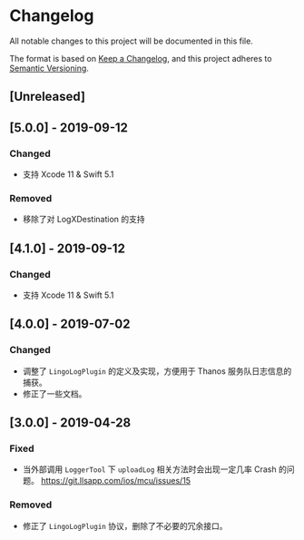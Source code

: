 # Changelog
All notable changes to this project will be documented in this file.

The format is based on [Keep a Changelog](https://keepachangelog.com/en/1.0.0/),
and this project adheres to [Semantic Versioning](https://semver.org/spec/v2.0.0.html).

## [Unreleased]

## [5.0.0] - 2019-09-12

### Changed
- 支持 Xcode 11 & Swift 5.1

### Removed
- 移除了对 LogXDestination 的支持

## [4.1.0] - 2019-09-12

### Changed
- 支持 Xcode 11 & Swift 5.1

## [4.0.0] - 2019-07-02

### Changed
- 调整了 `LingoLogPlugin` 的定义及实现，方便用于 Thanos 服务队日志信息的捕获。
- 修正了一些文档。

## [3.0.0] - 2019-04-28

### Fixed
- 当外部调用 `LoggerTool` 下 `uploadLog` 相关方法时会出现一定几率 Crash 的问题。 https://git.llsapp.com/ios/mcu/issues/15

### Removed
- 修正了 `LingoLogPlugin` 协议，删除了不必要的冗余接口。